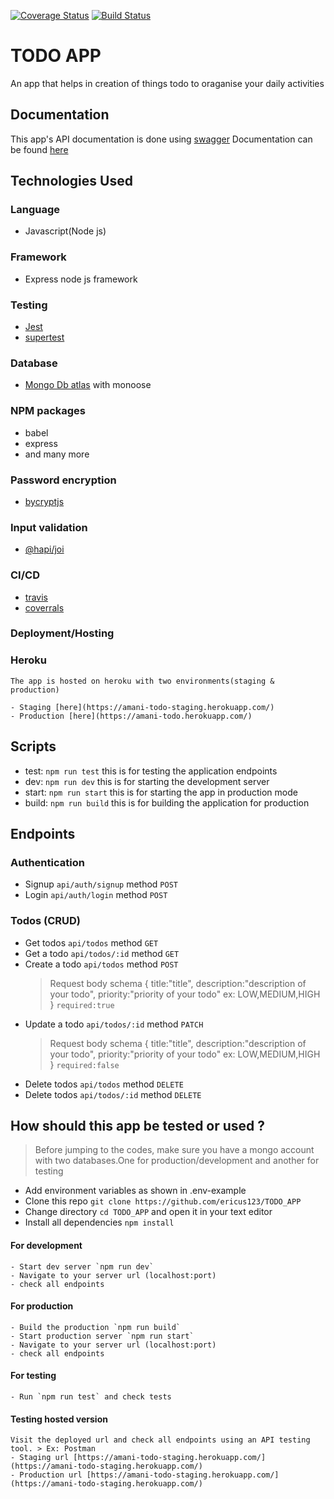 [![Coverage Status](https://coveralls.io/repos/github/ericus123/TODO_APP/badge.svg?branch=develop)](https://coveralls.io/github/ericus123/TODO_APP?branch=develop) [![Build Status](https://www.travis-ci.com/ericus123/TODO_APP.svg?branch=develop)](https://www.travis-ci.com/ericus123/TODO_APP)

# TODO APP

An app that helps in creation of things todo to oraganise your daily activities

## Documentation

This app's API documentation is done using [swagger](https://swagger.io/)
Documentation can be found [here](https://amani-todo.herokuapp.com/api/api-docs)

## Technologies Used

### Language

- Javascript(Node js)

### Framework

- Express node js framework

### Testing

- [Jest](https://jestjs.io/docs/en/configuration)
- [supertest](https://www.npmjs.com/package/supertest)

### Database

- [Mongo Db atlas](https://www.mongodb.com/) with monoose

### NPM packages

- babel
- express
- and many more

### Password encryption

- [bycryptjs](https://www.npmjs.com/package/bcryptjs)

### Input validation

- [@hapi/joi](https://www.npmjs.com/package/@hapi/joi)

### CI/CD

- [travis](https://travis-ci.org/)
- [coverrals](https://coveralls.io/)

### Deployment/Hosting

### Heroku

    The app is hosted on heroku with two environments(staging & production)

    - Staging [here](https://amani-todo-staging.herokuapp.com/)
    - Production [here](https://amani-todo.herokuapp.com/)

## Scripts

- test: `npm run test` this is for testing the application endpoints
- dev: `npm run dev` this is for starting the development server
- start: `npm run start` this is for starting the app in production mode
- build: `npm run build` this is for building the application for production

## Endpoints

### Authentication

- Signup `api/auth/signup` method `POST`
- Login `api/auth/login` method `POST`

### Todos (CRUD)

- Get todos `api/todos` method `GET`
- Get a todo `api/todos/:id` method `GET`
- Create a todo `api/todos` method `POST`
  > Request body schema
  > {
  > title:"title",
  > description:"description of your todo",
  > priority:"priority of your todo" ex: LOW,MEDIUM,HIGH
  > }
  > `required:true`
- Update a todo `api/todos/:id` method `PATCH`
  > Request body schema
  > {
  > title:"title",
  > description:"description of your todo",
  > priority:"priority of your todo" ex: LOW,MEDIUM,HIGH
  > }
  > `required:false`
- Delete todos `api/todos` method `DELETE`
- Delete todos `api/todos/:id` method `DELETE`

## How should this app be tested or used ?

> Before jumping to the codes, make sure you have a mongo account with two databases.One for production/development and another for testing

- Add environment variables as shown in .env-example
- Clone this repo `git clone https://github.com/ericus123/TODO_APP`
- Change directory `cd TODO_APP` and open it in your text editor
- Install all dependencies `npm install`

#### For development

    - Start dev server `npm run dev`
    - Navigate to your server url (localhost:port)
    - check all endpoints

#### For production

    - Build the production `npm run build`
    - Start production server `npm run start`
    - Navigate to your server url (localhost:port)
    - check all endpoints

#### For testing

    - Run `npm run test` and check tests

#### Testing hosted version

    Visit the deployed url and check all endpoints using an API testing tool. > Ex: Postman
    - Staging url [https://amani-todo-staging.herokuapp.com/](https://amani-todo-staging.herokuapp.com/)
    - Production url [https://amani-todo-staging.herokuapp.com/](https://amani-todo-staging.herokuapp.com/)
